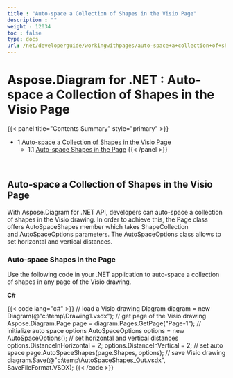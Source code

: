 ```yaml
---
title : "Auto-space a Collection of Shapes in the Visio Page" 
description : "" 
weight : 12034 
toc : false
type: docs
url: /net/developerguide/workingwithpages/auto-space+a+collection+of+shapes+in+the+visio+page/
---
```


# Aspose.Diagram for .NET : Auto-space a Collection of Shapes in the Visio Page


{{< panel title="Contents Summary" style="primary" >}}
*   1 [Auto-space a Collection of Shapes in the Visio Page](#auto-space-a-collection-of-shapes-in-the-visio-page)
    *   1.1 [Auto-space Shapes in the Page](#auto-space-shapes-in-the-page)
{{< /panel >}}
 

 

## Auto-space a Collection of Shapes in the Visio Page

With Aspose.Diagram for .NET API, developers can auto-space a collection of shapes in the Visio drawing. In order to achieve this, the Page class offers AutoSpaceShapes member which takes ShapeCollection and AutoSpaceOptions parameters. The AutoSpaceOptions class allows to set horizontal and vertical distances.

### Auto-space Shapes in the Page

Use the following code in your .NET application to auto-space a collection of shapes in any page of the Visio drawing.

**C#**

{{< code lang="c#" >}}
// load a Visio drawing
Diagram diagram = new Diagram(@"c:\temp\Drawing1.vsdx");
// get page of the Visio drawing
Aspose.Diagram.Page page = diagram.Pages.GetPage("Page-1");
// initialize auto space options
AutoSpaceOptions options = new AutoSpaceOptions();
// set horizontal and vertical distances
options.DistanceInHorizontal = 2;
options.DistanceInVertical = 2;
// set auto space 
page.AutoSpaceShapes(page.Shapes, options);
// save Visio drawing
diagram.Save(@"c:\temp\AutoSpaceShapes_Out.vsdx", SaveFileFormat.VSDX);
{{< /code >}}

